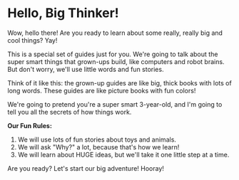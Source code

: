 # Hello, Big Thinker!

Wow, hello there! Are you ready to learn about some really, really big and cool things? Yay!

This is a special set of guides just for you. We're going to talk about the super smart things that grown-ups build, like computers and robot brains. But don't worry, we'll use little words and fun stories.

Think of it like this: the grown-up guides are like big, thick books with lots of long words. These guides are like picture books with fun colors!

We're going to pretend you're a super smart 3-year-old, and I'm going to tell you all the secrets of how things work.

**Our Fun Rules:**

1.  We will use lots of fun stories about toys and animals.
2.  We will ask "Why?" a lot, because that's how we learn!
3.  We will learn about HUGE ideas, but we'll take it one little step at a time.

Are you ready? Let's start our big adventure! Hooray!
